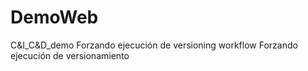# DemoWeb
C&amp;I_C&amp;D_demo
Forzando ejecución de versioning workflow
Forzando ejecución de versionamiento
